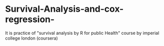 # Survival-Analysis-and-cox-regression-
It is practice of "survival analysis by R for public Health" course by imperial college london (coursera)

